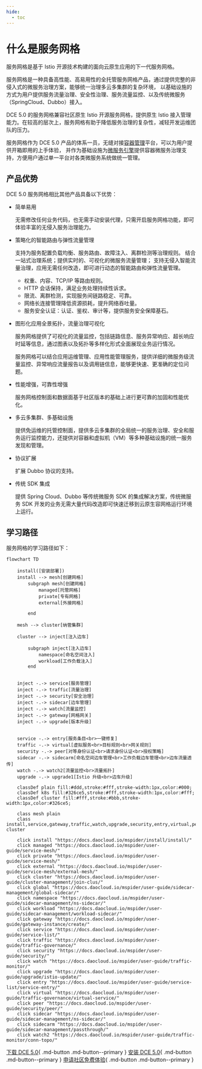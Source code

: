 ```yaml
---
hide:
  - toc
---
```


# 什么是服务网格

服务网格是基于 Istio 开源技术构建的面向云原生应用的下一代服务网格。

服务网格是一种具备高性能、高易用性的全托管服务网格产品，通过提供完整的非侵入式的微服务治理方案，能够统一治理多云多集群的复杂环境，
以基础设施的方式为用户提供服务流量治理、安全性治理、服务流量监控、以及传统微服务（SpringCloud、Dubbo）接入。

DCE 5.0 的服务网格兼容社区原生 Istio 开源服务网格，提供原生 Istio 接入管理能力。在较高的层次上，服务网格有助于降低服务治理的复杂性，减轻开发运维团队的压力。

服务网格作为 DCE 5.0 产品的体系一员，无缝对接[容器管理](../../kpanda/intro/index.md)平台，可以为用户提供开箱即用的上手体验，
并作为基础设施为[微服务引擎](../../skoala/intro/index.md)提供容器微服务治理支持，方便用户通过单一平台对各类微服务系统做统一管理。

## 产品优势

DCE 5.0 服务网格相比其他产品具备以下优势：

- 简单易用

    无需修改任何业务代码，也无需手动安装代理，只需开启服务网格功能，即可体验丰富的无侵入服务治理能力。

- 策略化的智能路由与弹性流量管理

    支持为服务配置负载均衡、服务路由、故障注入、离群检测等治理规则。
    结合一站式治理系统；提供实时的、可视化的微服务流量管理；
    支持无侵入智能流量治理，应用无需任何改造，即可进行动态的智能路由和弹性流量管理。

  - 权重、内容、TCP/IP 等路由规则。
  - HTTP 会话保持，满足业务处理持续性诉求。
  - 限流、离群检测，实现服务间链路稳定、可靠。
  - 网络长连接管理降低资源损耗，提升网络吞吐量。
  - 服务安全认证：认证、鉴权、审计等，提供服务安全保障基石。

- 图形化应用全景拓扑，流量治理可视化

    服务网格提供了可视化的流量监控，包括链路信息、服务异常响应、超长响应时延等信息，通过图表以及拓扑等多样化形式全面展现业务运行情况。

    服务网格可以结合应用运维管理、应用性能管理服务，提供详细的微服务级流量监控、异常响应流量报告以及调用链信息，能够更快速、更准确的定位问题。

- 性能增强，可靠性增强

    服务网格控制面和数据面基于社区版本的基础上进行更可靠的加固和性能优化。

- 多云多集群、多基础设施

    提供免运维的托管控制面，提供多云多集群的全局统一的服务治理、安全和服务运行监控能力，还提供对容器和虚拟机（VM）等多种基础设施的统一服务发现和管理。

- 协议扩展

    扩展 Dubbo 协议的支持。

- 传统 SDK 集成

    提供 Spring Cloud、Dubbo 等传统微服务 SDK 的集成解决方案，传统微服务 SDK 开发的业务无需大量代码改造即可快速迁移到云原生容网格运行环境上运行。

## 学习路径

服务网格的学习路径如下：

```mermaid
flowchart TD

    install([安装部署])
    install --> mesh[创建网格]
        subgraph mesh[创建网格]
            managed[托管网格]
            private[专有网格]
            external[外接网格]
            
        end

    mesh --> cluster[纳管集群]

    cluster --> inject[注入边车]

        subgraph inject[注入边车]
            namespace[命名空间注入]
            workload[工作负载注入]
        end

    
    inject -.-> service[服务管理]
    inject -.-> traffic[流量治理]
    inject -.-> security[安全治理]
    inject -.-> sidecar[边车管理]
    inject -.-> watch[流量监控]
    inject -.-> gateway[网格网关]
    inject -.-> upgrade[版本升级]
    

    service -.-> entry[服务条目<br>一键修复]
    traffic -.-> virtual[虚拟服务<br>目标规则<br>网关规则]
    security -.-> peer[对等身份认证<br>请求身份认证<br>授权策略]
    sidecar -.-> sidecarm[命名空间边车管理<br>工作负载边车管理<br>边车流量透传]
    watch -.-> watch2[流量监控<br>流量拓扑]
    upgrade -.-> upgrade1[Istio 升级<br>边车升级]

    classDef plain fill:#ddd,stroke:#fff,stroke-width:1px,color:#000;
    classDef k8s fill:#326ce5,stroke:#fff,stroke-width:1px,color:#fff;
    classDef cluster fill:#fff,stroke:#bbb,stroke-width:1px,color:#326ce5;

    class mesh plain
    class install,service,gateway,traffic,watch,upgrade,security,entry,virtual,peer,cluster,sidecar,sidecarm,watch2,managed,private,external,namespace,workload,upgrade1 cluster

    click install "https://docs.daocloud.io/mspider/install/install/"
    click managed "https://docs.daocloud.io/mspider/user-guide/service-mesh/"
    click private "https://docs.daocloud.io/mspider/user-guide/service-mesh/"
    click external "https://docs.daocloud.io/mspider/user-guide/service-mesh/external-mesh/"
    click cluster "https://docs.daocloud.io/mspider/user-guide/cluster-management/join-clus/"
    click global "https://docs.daocloud.io/mspider/user-guide/sidecar-management/global-sidecar/"
    click namespace "https://docs.daocloud.io/mspider/user-guide/sidecar-management/ns-sidecar/"
    click workload "https://docs.daocloud.io/mspider/user-guide/sidecar-management/workload-sidecar/"
    click gateway "https://docs.daocloud.io/mspider/user-guide/gateway-instance/create/"
    click service "https://docs.daocloud.io/mspider/user-guide/service-list/"
    click traffic "https://docs.daocloud.io/mspider/user-guide/traffic-governance/"
    click security "https://docs.daocloud.io/mspider/user-guide/security/"
    click watch "https://docs.daocloud.io/mspider/user-guide/traffic-monitor/"
    click upgrade "https://docs.daocloud.io/mspider/user-guide/upgrade/istio-update/"
    click entry "https://docs.daocloud.io/mspider/user-guide/service-list/service-entry/"
    click virtual "https://docs.daocloud.io/mspider/user-guide/traffic-governance/virtual-service/"
    click peer "https://docs.daocloud.io/mspider/user-guide/security/peer/"
    click sidecar "https://docs.daocloud.io/mspider/user-guide/sidecar-management/ns-sidecar/"
    click sidecarm "https://docs.daocloud.io/mspider/user-guide/sidecar-management/passthrough/"
    click watch2 "https://docs.daocloud.io/mspider/user-guide/traffic-monitor/conn-topo/"
```

[下载 DCE 5.0](../../download/index.md){ .md-button .md-button--primary }
[安装 DCE 5.0](../../install/index.md){ .md-button .md-button--primary }
[申请社区免费体验](../../dce/license0.md){ .md-button .md-button--primary }
